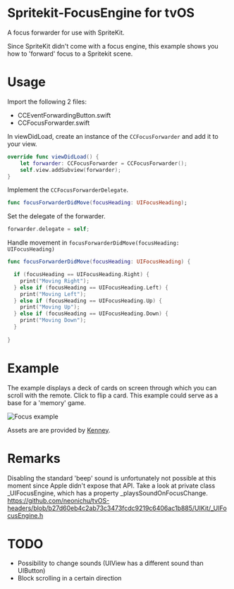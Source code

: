 # Spritekit-FocusEngine for tvOS
A focus forwarder for use with SpriteKit.

Since SpriteKit didn't come with a focus engine, this example shows you how to 'forward' focus to a Spritekit scene.

# Usage

Import the following 2 files:
- CCEventForwardingButton.swift
- CCFocusForwarder.swift

In viewDidLoad, create an instance of the `CCFocusForwarder` and add it to your view.
```swift
override func viewDidLoad() {
	let forwarder: CCFocusForwarder = CCFocusForwarder();
	self.view.addSubview(forwarder);
}
```
Implement the `CCFocusForwarderDelegate`.
```swift
func focusForwarderDidMove(focusHeading: UIFocusHeading);
```
Set the delegate of the forwarder.
```swift
forwarder.delegate = self;
```

Handle movement in `focusForwarderDidMove(focusHeading: UIFocusHeading)`

```swift
func focusForwarderDidMove(focusHeading: UIFocusHeading) {

  if (focusHeading == UIFocusHeading.Right) {
    print("Moving Right");
  } else if (focusHeading == UIFocusHeading.Left) {
    print("Moving Left");
  } else if (focusHeading == UIFocusHeading.Up) {
    print("Moving Up");
  } else if (focusHeading == UIFocusHeading.Down) {
    print("Moving Down");
  }
  
}
```

# Example

The example displays a deck of cards on screen through which you can scroll with the remote. Click to flip a card.
This example could serve as a base for a 'memory' game.

![Focus 
example](https://raw.githubusercontent.com/CodeCaptainIO/Spritekit-FocusEngine/033d3fbed8ff7a06a0885c12b7dc89395b95bd4c/screenshots/tv.png)

Assets are are provided by [Kenney](https://twitter.com/KenneyWings).

# Remarks

Disabling the standard 'beep' sound is unfortunately not possible at this moment since Apple didn't expose that API.
Take a look at private class _UIFocusEngine, which has a property _playsSoundOnFocusChange.
https://github.com/neonichu/tvOS-headers/blob/b27d60eb4c2ab73c3473fcdc9219c6406ac1b885/UIKit/_UIFocusEngine.h

# TODO

- Possibility to change sounds (UIView has a different sound than UIButton)
- Block scrolling in a certain direction
